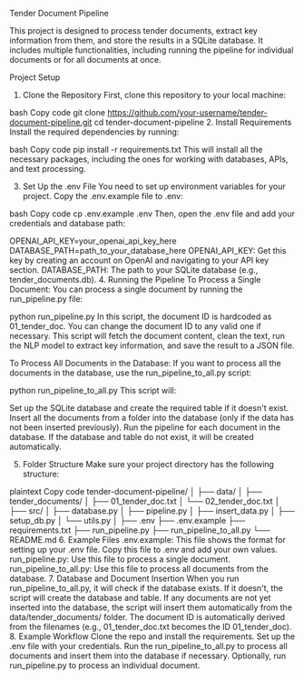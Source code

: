 Tender Document Pipeline

This project is designed to process tender documents, extract key information from them, and store the results in a SQLite database. It includes multiple functionalities, including running the pipeline for individual documents or for all documents at once.

Project Setup
1. Clone the Repository
First, clone this repository to your local machine:

bash
Copy code
git clone https://github.com/your-username/tender-document-pipeline.git
cd tender-document-pipeline
2. Install Requirements
Install the required dependencies by running:

bash
Copy code
pip install -r requirements.txt
This will install all the necessary packages, including the ones for working with databases, APIs, and text processing.

3. Set Up the .env File
You need to set up environment variables for your project. Copy the .env.example file to .env:

bash
Copy code
cp .env.example .env
Then, open the .env file and add your credentials and database path:

OPENAI_API_KEY=your_openai_api_key_here
DATABASE_PATH=path_to_your_database_here
OPENAI_API_KEY: Get this key by creating an account on OpenAI and navigating to your API key section.
DATABASE_PATH: The path to your SQLite database (e.g., tender_documents.db).
4. Running the Pipeline
To Process a Single Document:
You can process a single document by running the run_pipeline.py file:

python run_pipeline.py
In this script, the document ID is hardcoded as 01_tender_doc. You can change the document ID to any valid one if necessary. This script will fetch the document content, clean the text, run the NLP model to extract key information, and save the result to a JSON file.

To Process All Documents in the Database:
If you want to process all the documents in the database, use the run_pipeline_to_all.py script:

python run_pipeline_to_all.py
This script will:

Set up the SQLite database and create the required table if it doesn't exist.
Insert all the documents from a folder into the database (only if the data has not been inserted previously).
Run the pipeline for each document in the database.
If the database and table do not exist, it will be created automatically.

5. Folder Structure
Make sure your project directory has the following structure:

plaintext
Copy code
tender-document-pipeline/
│
├── data/
│   ├── tender_documents/
│       ├── 01_tender_doc.txt
│       └── 02_tender_doc.txt
│
├── src/
│   ├── database.py
│   ├── pipeline.py
│   ├── insert_data.py
│   ├── setup_db.py
│   └── utils.py
│
├── .env
├── .env.example
├── requirements.txt
├── run_pipeline.py
├── run_pipeline_to_all.py
└── README.md
6. Example Files
.env.example: This file shows the format for setting up your .env file. Copy this file to .env and add your own values.
run_pipeline.py: Use this file to process a single document.
run_pipeline_to_all.py: Use this file to process all documents from the database.
7. Database and Document Insertion
When you run run_pipeline_to_all.py, it will check if the database exists. If it doesn't, the script will create the database and table.
If any documents are not yet inserted into the database, the script will insert them automatically from the data/tender_documents/ folder.
The document ID is automatically derived from the filenames (e.g., 01_tender_doc.txt becomes the ID 01_tender_doc).
8. Example Workflow
Clone the repo and install the requirements.
Set up the .env file with your credentials.
Run the run_pipeline_to_all.py to process all documents and insert them into the database if necessary.
Optionally, run run_pipeline.py to process an individual document.

